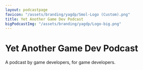 ```yaml
---
layout: podcastpage
favicon: "/assets/branding/yagdp/Smol-Logo (Custom).png"
title: Yet Another Game Dev Podcast
bigPodcastImg: "/assets/branding/yagdp/Logo-big.png"
---
```


# Yet Another Game Dev Podcast

A podcast by game developers, for game developers.

